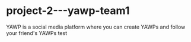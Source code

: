 # project-2---yawp-team1
YAWP is a social media platform where you can create YAWPs and follow your friend's YAWPs
test
